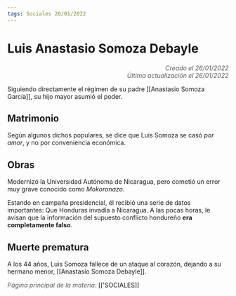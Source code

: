 ```yaml
---
tags: Sociales 26/01/2022
---
```


# Luis Anastasio Somoza Debayle
<div style="text-align: right; opacity: 0.7; font-style: italic;">Creado el 26/01/2022</div>
<div style="text-align: right; opacity: 0.7; font-style: italic;">Última actualización el 26/01/2022</div>

Siguiendo directamente el régimen de su padre [[Anastasio Somoza García]], su hijo mayor asumió el poder.

## Matrimonio

Según algunos dichos populares, se dice que Luis Somoza se casó *por amor*, y no por conveniencia económica.

## Obras

Modernizó la Universidad Autónoma de Nicaragua, pero cometió un error muy grave conocido como *Mokoronazo*.

Estando en campaña presidencial, él recibió una serie de datos importantes: Que Honduras invadía a Nicaragua. A las pocas horas, le avisan que la información del supuesto conflicto hondureño **era completamente falso**.

## Muerte prematura

A los 44 años, Luis Somoza fallece de un ataque al corazón, dejando a su hermano menor, [[Anastasio Somoza Debayle]].

<span style="opacity: 0.7; font-style: italic;">Página principal de la materia:</span> [['SOCIALES]]